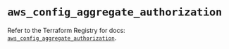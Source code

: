 # `aws_config_aggregate_authorization`

Refer to the Terraform Registry for docs: [`aws_config_aggregate_authorization`](https://registry.terraform.io/providers/hashicorp/aws/5.81.0/docs/resources/config_aggregate_authorization).

